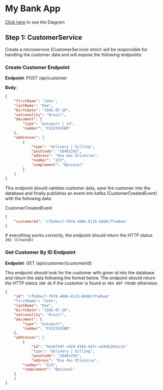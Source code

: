 # My Bank App

[Click here](https://mermaid.live/view/#eyJjb2RlIjoic2VxdWVuY2VEaWFncmFtXG4gICAgYWN0b3IgQ3VzdG9tZXJcbiAgICBwYXJ0aWNpcGFudCBNb2JpbGVBcHBcbiAgICBwYXJ0aWNpcGFudCBDdXN0b21lclNlcnZpY2VcbiAgICBwYXJ0aWNpcGFudCBLYWZrYVxuICAgIHBhcnRpY2lwYW50IEFjY291bnRTZXJ2aWNlXG4gICAgcGFydGljaXBhbnQgQ2FyZFNlcnZpY2VcbiAgICBwYXJ0aWNpcGFudCBMaW1pdFNlcnZpY2VcblxuICAgIGFjdGl2YXRlIEN1c3RvbWVyXG4gICAgQ3VzdG9tZXIgLT4-KyBNb2JpbGVBcHA6IHNpZ25zIHVwXG5cbiAgICBNb2JpbGVBcHAgLT4-KyBDdXN0b21lclNlcnZpY2U6IGNyZWF0ZXMgbmV3IGN1c3RvbWVyIChQT1NUIC9hcGkvY3VzdG9tZXIpXG4gICAgQ3VzdG9tZXJTZXJ2aWNlIC0-PiBDdXN0b21lclNlcnZpY2U6IHNhdmVzIGN1c3RvbWVyIGludG8gZGF0YWJhc2VcbiAgICBDdXN0b21lclNlcnZpY2UgLT4-IEthZmthOiBwdWJsaXNoZXMgQ3VzdG9tZXJDcmVhdGVkRXZlbnRcbiAgICBDdXN0b21lclNlcnZpY2UgLT4-LSBNb2JpbGVBcHA6IDIwMSAoQ1JFQVRFRClcbiAgICBNb2JpbGVBcHAgLT4-LSBDdXN0b21lcjogZGlzcGxheXMgdGhhdCBhY2NvdW50IGlzIGJlaW5nIGNyZWF0ZWQgYW5kIG1pZ2h0IHRha2Ugc29tZSB0aW1lXG4gICAgZGVhY3RpdmF0ZSBDdXN0b21lclxuXG5cbiAgICBLYWZrYSAtPj4gQWNjb3VudFNlcnZpY2U6IGNvbnN1bWVzIEN1c3RvbWVyQ3JlYXRlZEV2ZW50XG4gICAgYWN0aXZhdGUgQWNjb3VudFNlcnZpY2VcbiAgICBBY2NvdW50U2VydmljZSAtPj4gQWNjb3VudFNlcnZpY2U6IGdlbmVyYXRlIGFjY291bnQgKElCQU4pXG4gICAgQWNjb3VudFNlcnZpY2UgLT4-IEFjY291bnRTZXJ2aWNlOiBzYXZlIGFjY291bnQgaW50byBkYXRhYmFzZVxuICAgIEFjY291bnRTZXJ2aWNlIC0-PiBLYWZrYTogcHVibGlzaGVzIEFjY291bnRDcmVhdGVkRXZlbnRcbiAgICBkZWFjdGl2YXRlIEFjY291bnRTZXJ2aWNlXG5cbiAgICBLYWZrYSAtPj4gQ2FyZFNlcnZpY2U6IGNvbnN1bWVzIEFjY291bnRDcmVhdGVkRXZlbnRcbiAgICBhY3RpdmF0ZSBDYXJkU2VydmljZVxuICAgIENhcmRTZXJ2aWNlIC0-PiBDYXJkU2VydmljZTogZ2VuZXJhdGUgY2FyZCBkZXRhaWxzIChudW1iZXIgKyBjdnYgKyBuYW1lKVxuICAgIENhcmRTZXJ2aWNlIC0-PiBDYXJkU2VydmljZTogc2F2ZSBjYXJkIGludG8gZGF0YWJhc2VcbiAgICBDYXJkU2VydmljZSAtPj4gS2Fma2E6IHB1Ymxpc2hlcyBDYXJkQ3JlYXRlZEV2ZW50XG4gICAgZGVhY3RpdmF0ZSBDYXJkU2VydmljZVxuXG4gICAgS2Fma2EgLT4-IExpbWl0U2VydmljZTogY29uc3VtZXMgQWNjb3VudENyZWF0ZWRFdmVudFxuICAgIGFjdGl2YXRlIExpbWl0U2VydmljZVxuICAgIExpbWl0U2VydmljZSAtPj4gTGltaXRTZXJ2aWNlOiBkZWZpbmVzIGFjY291bnQgZGVmYXVsdCBsaW1pdHNcbiAgICBMaW1pdFNlcnZpY2UgLT4-IExpbWl0U2VydmljZTogc2F2ZSBhY2NvdW50IGxpbWl0IGludG8gZGF0YWJhc2VcbiAgICBMaW1pdFNlcnZpY2UgLT4-IEthZmthOiBwdWJsaXNoZXMgQWNjb3VudExpbWl0RGVmaW5lZEV2ZW50XG4gICAgZGVhY3RpdmF0ZSBMaW1pdFNlcnZpY2VcblxuICAgIEthZmthIC0-PiBMaW1pdFNlcnZpY2U6IGNvbnN1bWVzIENhcmRDcmVhdGVkRXZlbnRcbiAgICBhY3RpdmF0ZSBMaW1pdFNlcnZpY2VcbiAgICBMaW1pdFNlcnZpY2UgLT4-IExpbWl0U2VydmljZTogZGVmaW5lcyBjYXJkIGRlZmF1bHQgbGltaXRzXG4gICAgTGltaXRTZXJ2aWNlIC0-PiBMaW1pdFNlcnZpY2U6IHNhdmUgY2FyZCBsaW1pdHMgaW50byBkYXRhYmFzZVxuICAgIExpbWl0U2VydmljZSAtPj4gS2Fma2E6IHB1Ymxpc2hlcyBDYXJkTGltaXREZWZpbmVkRXZlbnRcbiAgICBkZWFjdGl2YXRlIExpbWl0U2VydmljZVxuICAgICBcbiAgICBcblxuXG5cblxuXG5cblxuIiwibWVybWFpZCI6IntcbiAgXCJ0aGVtZVwiOiBcImRlZmF1bHRcIlxufSIsInVwZGF0ZUVkaXRvciI6dHJ1ZSwiYXV0b1N5bmMiOnRydWUsInVwZGF0ZURpYWdyYW0iOnRydWV9) to see the Diagram 

## Step 1: CustomerService

Create a microservice (CustomerService) which will be responsible for handling the customer data and will expose the following endpoints:

### Create Customer Endpoint

**Endpoint**: POST /api/customer

**Body**: 
```json
{
    "firstName": "John",
    "lastName": "Doe",
    "birthdate": "1992-07-20",
    "nationality": "Brazil",
    "document": {
        "type": "passport | id",
        "number": "FG123345BR"
    },	
    "addresses": [
        {
            "type": "delivery | billing",
            "postCode": "38401293",
            "address": "Rua das Oliveiras",
            "number": "123",
            "complement": "Optional"
        }
    ]
}
```

This endpoint should validate customer data, save the customer into the database and finally publishes an event into kafka (CustomerCreatedEvent) with the following data:

CustomerCreatedEvent
```json
{
    "customerId": "cfb45ec7-f6f8-408b-8115-68d8c7fadbea"
}
```

If everything works correctly, the endpoint should return the HTTP status  `201 (Created)`

### Get Customer By ID Endpoint

**Endpoint**: GET /api/customer/{customerId}

This endpoint should look for the customer with given id into the database and return the data following the format below. The endpoint should return the HTTP status `200 OK` if the customer is found or `404 NOT FOUND` otherwise.

```json
{
    "id": "cfb45ec7-f6f8-408b-8115-68d8c7fadbea"
    "firstName": "John",
    "lastName": "Doe",
    "birthdate": "1992-07-20",
    "nationality": "Brazil",
    "document": {
        "type": "passport",
        "number": "FG123345BR"
    },	
    "addresses": [
        {
            "id": "9a1673df-c929-416b-b6fc-ed44b2942c41"
            "type": "delivery | billing",
            "postCode": "38401293",
            "address": "Rua das Oliveiras",
	    "number": "123",
	    "complement": "Optional"
	}
    ]
}
```


